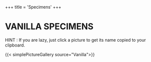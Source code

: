 +++
title = 'Specimens'
+++

# VANILLA SPECIMENS

HINT : If you are lazy, just click a picture to get its name copied to your clipboard.

{{< simplePictureGallery source="Vanilla">}}
